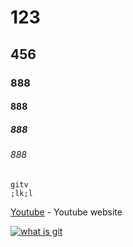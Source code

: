 # 123
## 456

### 888 
#### 888
##### 888
###### 888

```
gitv
;lk;l
```
[Youtube](www.youtube.com) - Youtube website

[![what is git](https://github.com/Spotlight-github/123/assets/88849388/7a0976dc-a8c4-47e6-9fc5-82103beec2f3)](https://www.youtube.com/watch?v=evz1LqEomTE&ab_channel=EngMohamedElsayed)
